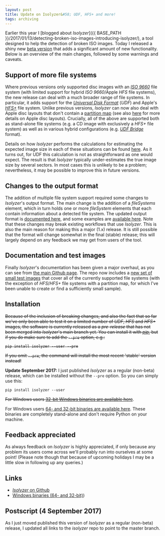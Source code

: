 ```yaml
---
layout: post
title: Update on Isolyzer&#58; UDF, HFS+ and more!
tags: archiving
---
```

Earlier this year I [blogged about *Isolyzer*]({{ BASE_PATH }}/2017/01/13/detecting-broken-iso-images-introducing-isolyzer/), a tool designed to help the detection of broken ISO images. Today I released a shiny new [beta version](https://github.com/KBNLresearch/isolyzer) that adds a significant amount of new functionality. Below is an overview of the main changes, followed by some warnings and caveats.

## Support of more file systems

Where previous versions only supported disc images with an [*ISO 9660*](https://en.wikipedia.org/wiki/ISO_9660) file system (with limited support for hybrid *ISO 9660*/Apple *HFS* file systems), the new release can deal with a much broader range of file systems. In particular, it adds support for the [*Universal Disk Format*](https://en.wikipedia.org/wiki/Universal_Disk_Format) (*UDF*) and Apple's [*HFS+*](https://en.wikipedia.org/wiki/HFS_Plus) file system. Unlike previous versions, *Isolyzer* can now also deal with Apple disc layouts that don't contain a [partition map](https://en.wikipedia.org/wiki/Apple_Partition_Map) (see also [here](https://en.wikipedia.org/wiki/Hybrid_disc#Multiple_file_systems) for more details on Apple disc layouts). Crucially, all of the above are supported both as stand-alone file systems (e.g. a CD image with exclusively a *HFS+* file system) as well as in various hybrid configurations (e.g. [*UDF Bridge*](http://www.afterdawn.com/glossary/term.cfm/udf_bridge) format).

Details on how *Isolyzer* performs the calculations for estimating the expected image size in each of these situations can be found [here](https://github.com/KBNLresearch/isolyzer#calculation-of-the-expected-file-size). As it turns out, for UDF this calculation is not as straightforward as one would expect. The result is that *Isolyzer* typically under-estimates the true image size by several sectors. In most cases this is unlikely to be a problem; nevertheless, it may be possible to improve this in future versions.

## Changes to the output format

The addition of multiple file system support required some changes to *Isolyzer*'s output format. The main change is the addition of a *fileSystems* element, which in turn holds one or more *fileSystem* elements that each contain information about a detected file system. The updated output format is [documented here](https://github.com/KBNLresearch/isolyzer#isolyzer-output), and some examples are [available here](https://github.com/KBNLresearch/isolyzer#examples). Note that these changes may break existing workflows that use *Isolyzer*. This is also the main reason for making this a major (1.x) release. It is still possible that the format will change somewhat in the final (stable) release; this will largely depend on any feedback we may get from users of the tool. 

## Documentation and test images

Finally *Isolyzer*'s documentation has been given a major overhaul, as you can see from [the main Github page](https://github.com/KBNLresearch/isolyzer/). The repo now includes a [new set of small test images](https://github.com/KBNLresearch/isolyzer/tree/master/testFiles) that cover all of the currently supported file systems (with the exception of *HFS*/*HFS+* file systems with a partition map, for which I've been unable to create or find a sufficiently small sample).

## Installation

<strike>Because of the inclusion of breaking changes, and also the fact that so far we've only been able to test it on a limited number of *UDF*, *HFS* and *HFS+* images, the software is currently released as a *pre-release* that has not been merged into *Isolyzer*'s main branch yet. You can install it with [*pip*](https://en.wikipedia.org/wiki/Pip_(package_manager)), but if you do make sure to add the `--pre` option, e.g.:

    pip install isolyzer --user --pre

If you omit `--pre`, the command will install the most recent 'stable' version instead!</strike> 

**Update September 2017:** I just published *Isolyzer* as a regular (non-beta) release, which can be installed without the `--pre` option. So you can simply use this: 

    pip install isolyzer --user

<strike>For Windows users [32-bit Windows binaries are available here](https://github.com/KBNLresearch/isolyzer/files/1139582/isolyzer_1_0_0b3_win32.zip)</strike>.

For Windows users [64- and 32-bit binaries are available here](https://github.com/KBNLresearch/isolyzer/releases/tag/1.0.0). These binaries are completely stand-alone and don't require Python on your machine.

## Feedback appreciated

As always feedback on *Isolyzer* is highly appreciated, if only because any problem its users come across we'll probably run into ourselves at some point! (Please note though that because of upcoming holidays I may be a little slow in following up any queries.) 

## Links

* [*Isolyzer* on Github](https://github.com/KBNLresearch/isolyzer/)
* [Windows binaries (64- and 32-bit)](https://github.com/KBNLresearch/isolyzer/releases/tag/1.0.0))

## Postscript (4 September 2017)

As I just moved published this version of *Isolyzer* as a regular (non-beta) release, I updated all links to the *isolyzer* repo to point to the master branch.
